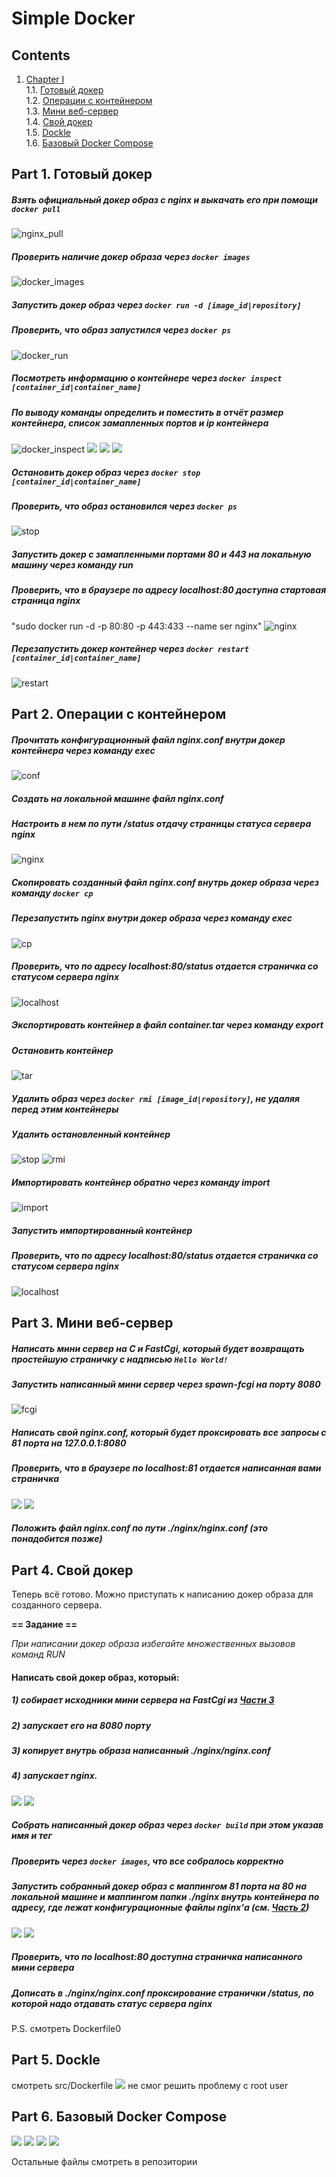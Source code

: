 # Simple Docker

## Contents

1. [Chapter I](#chapter-i) \
    1.1. [Готовый докер](#part-1-готовый-докер) \
    1.2. [Операции с контейнером](#part-2-операции-с-контейнером) \
    1.3. [Мини веб-сервер](#part-1-мини-веб-сервер) \
    1.4. [Свой докер](#part-4-свой-докер) \
    1.5. [Dockle](#part-5-dockle) \
    1.6. [Базовый Docker Compose](#part-6-базовый-docker-compose)



## Part 1. Готовый докер

##### Взять официальный докер образ с **nginx** и выкачать его при помощи `docker pull`
![nginx_pull](images/1.png)

##### Проверить наличие докер образа через `docker images`
![docker_images](images/2.png)

##### Запустить докер образ через `docker run -d [image_id|repository]`
##### Проверить, что образ запустился через `docker ps`
![docker_run](images/3.png)

##### Посмотреть информацию о контейнере через `docker inspect [container_id|container_name]`
##### По выводу команды определить и поместить в отчёт размер контейнера, список замапленных портов и ip контейнера
![docker_inspect](images/4.png)
![](images/5.png)
![](images/6.png)
![](images/7.png)
##### Остановить докер образ через `docker stop [container_id|container_name]`
##### Проверить, что образ остановился через `docker ps`
![stop](images/8.png)

##### Запустить докер с замапленными портами 80 и 443 на локальную машину через команду *run*
##### Проверить, что в браузере по адресу *localhost:80* доступна стартовая страница **nginx**
"sudo docker run -d -p 80:80 -p 443:433 --name ser nginx"
![nginx](images/9.png)
##### Перезапустить докер контейнер через `docker restart [container_id|container_name]`
![restart](images/10.png)



## Part 2. Операции с контейнером


##### Прочитать конфигурационный файл *nginx.conf* внутри докер контейнера через команду *exec*
![conf](images/11.png)
##### Создать на локальной машине файл *nginx.conf*
##### Настроить в нем по пути */status* отдачу страницы статуса сервера **nginx**
![nginx](images/12.png)
##### Скопировать созданный файл *nginx.conf* внутрь докер образа через команду `docker cp`
##### Перезапустить **nginx** внутри докер образа через команду *exec*
![cp](images/13.png)

##### Проверить, что по адресу *localhost:80/status* отдается страничка со статусом сервера **nginx**
![localhost](images/14.png)
##### Экспортировать контейнер в файл *container.tar* через команду *export*
##### Остановить контейнер
![tar](images/15.png)
##### Удалить образ через `docker rmi [image_id|repository]`, не удаляя перед этим контейнеры
##### Удалить остановленный контейнер
![stop](images/16.png)
![rmi](images/17.png)
##### Импортировать контейнер обратно через команду *import*
![import](images/18.png)
##### Запустить импортированный контейнер
##### Проверить, что по адресу *localhost:80/status* отдается страничка со статусом сервера **nginx**
![localhost](images/19.png)


## Part 3. Мини веб-сервер

##### Написать мини сервер на **C** и **FastCgi**, который будет возвращать простейшую страничку с надписью `Hello World!`
##### Запустить написанный мини сервер через *spawn-fcgi* на порту 8080
![fcgi](images/20.png)
##### Написать свой *nginx.conf*, который будет проксировать все запросы с 81 порта на *127.0.0.1:8080*
##### Проверить, что в браузере по *localhost:81* отдается написанная вами страничка
![](images/21.png)
![](images/22.png)
##### Положить файл *nginx.conf* по пути *./nginx/nginx.conf* (это понадобится позже)


## Part 4. Свой докер

Теперь всё готово. Можно приступать к написанию докер образа для созданного сервера.

**== Задание ==**

*При написании докер образа избегайте множественных вызовов команд RUN*

#### Написать свой докер образ, который:
##### 1) собирает исходники мини сервера на FastCgi из [Части 3](#part-3-мини-веб-сервер)
##### 2) запускает его на 8080 порту
##### 3) копирует внутрь образа написанный *./nginx/nginx.conf*
##### 4) запускает **nginx**.
![](images/25.png)
![](images/26.png)
##### Собрать написанный докер образ через `docker build` при этом указав имя и тег
##### Проверить через `docker images`, что все собралось корректно
##### Запустить собранный докер образ с маппингом 81 порта на 80 на локальной машине и маппингом папки *./nginx* внутрь контейнера по адресу, где лежат конфигурационные файлы **nginx**'а (см. [Часть 2](#part-2-операции-с-контейнером))
![](images/23.png)
![](images/24.png)
##### Проверить, что по localhost:80 доступна страничка написанного мини сервера
##### Дописать в *./nginx/nginx.conf* проксирование странички */status*, по которой надо отдавать статус сервера **nginx**

P.S.
смотреть Dockerfile0
## Part 5. **Dockle**
смотреть src/Dockerfile
![](images/27.png)
не смог решить проблему с root user


## Part 6. Базовый **Docker Compose**
 
![](images/28.png)
![](images/29.png)
![](images/30.png)
![](images/31.png)

Остальные файлы смотреть в репозитории 